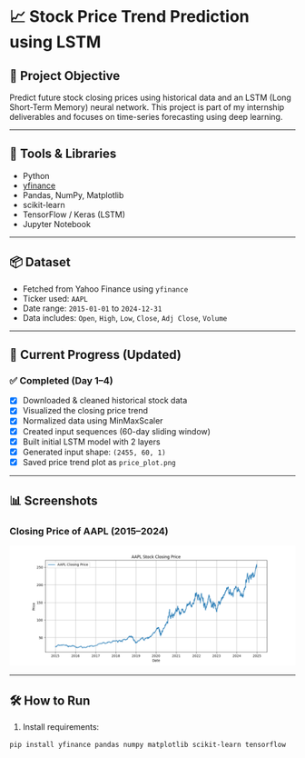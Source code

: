 # 📈 Stock Price Trend Prediction using LSTM

## 🎯 Project Objective
Predict future stock closing prices using historical data and an LSTM (Long Short-Term Memory) neural network. This project is part of my internship deliverables and focuses on time-series forecasting using deep learning.

---

## 🧰 Tools & Libraries
- Python
- [yfinance](https://pypi.org/project/yfinance/)
- Pandas, NumPy, Matplotlib
- scikit-learn
- TensorFlow / Keras (LSTM)
- Jupyter Notebook

---

## 📦 Dataset
- Fetched from Yahoo Finance using `yfinance`
- Ticker used: `AAPL`
- Date range: `2015-01-01` to `2024-12-31`
- Data includes: `Open`, `High`, `Low`, `Close`, `Adj Close`, `Volume`

---

## 🚧 Current Progress (Updated)
### ✅ Completed (Day 1–4)
- [x] Downloaded & cleaned historical stock data
- [x] Visualized the closing price trend
- [x] Normalized data using MinMaxScaler
- [x] Created input sequences (60-day sliding window)
- [x] Built initial LSTM model with 2 layers
- [x] Generated input shape: `(2455, 60, 1)`
- [x] Saved price trend plot as `price_plot.png`
---

## 📊 Screenshots

### Closing Price of AAPL (2015–2024)
![AAPL Closing Price](./data/notebook/price_plot.png)

---

## 🛠️ How to Run

1. Install requirements:
```bash
pip install yfinance pandas numpy matplotlib scikit-learn tensorflow
